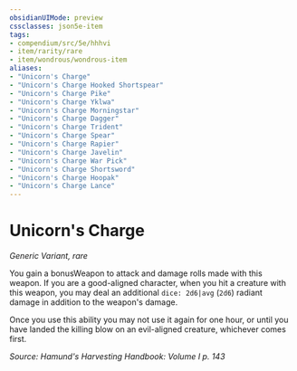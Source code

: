 ```yaml
---
obsidianUIMode: preview
cssclasses: json5e-item
tags:
- compendium/src/5e/hhhvi
- item/rarity/rare
- item/wondrous/wondrous-item
aliases: 
- "Unicorn's Charge"
- "Unicorn's Charge Hooked Shortspear"
- "Unicorn's Charge Pike"
- "Unicorn's Charge Yklwa"
- "Unicorn's Charge Morningstar"
- "Unicorn's Charge Dagger"
- "Unicorn's Charge Trident"
- "Unicorn's Charge Spear"
- "Unicorn's Charge Rapier"
- "Unicorn's Charge Javelin"
- "Unicorn's Charge War Pick"
- "Unicorn's Charge Shortsword"
- "Unicorn's Charge Hoopak"
- "Unicorn's Charge Lance"
---
```

# Unicorn's Charge
*Generic Variant, rare*  


You gain a bonusWeapon to attack and damage rolls made with this weapon. If you are a good-aligned character, when you hit a creature with this weapon, you may deal an additional `dice: 2d6|avg` (`2d6`) radiant damage in addition to the weapon's damage.

Once you use this ability you may not use it again for one hour, or until you have landed the killing blow on an evil-aligned creature, whichever comes first.

*Source: Hamund's Harvesting Handbook: Volume I p. 143*